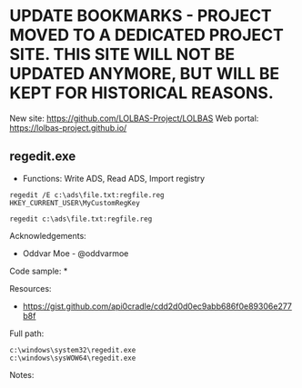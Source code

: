 # UPDATE BOOKMARKS - PROJECT MOVED TO A DEDICATED PROJECT SITE. THIS SITE WILL NOT BE UPDATED ANYMORE, BUT WILL BE KEPT FOR HISTORICAL REASONS.
New site: https://github.com/LOLBAS-Project/LOLBAS
Web portal: https://lolbas-project.github.io/ 
## regedit.exe

* Functions: Write ADS, Read ADS, Import registry

```
regedit /E c:\ads\file.txt:regfile.reg HKEY_CURRENT_USER\MyCustomRegKey
    
regedit c:\ads\file.txt:regfile.reg   
```

Acknowledgements:
* Oddvar Moe - @oddvarmoe

Code sample:
* 

Resources:
* https://gist.github.com/api0cradle/cdd2d0d0ec9abb686f0e89306e277b8f

Full path:
```
c:\windows\system32\regedit.exe
c:\windows\sysWOW64\regedit.exe
```

Notes:



 
